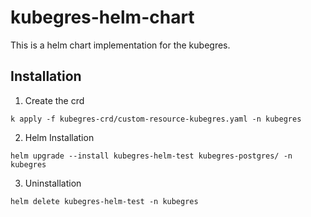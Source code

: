 # kubegres-helm-chart
This is a helm chart implementation for the kubegres.

## Installation
1. Create the crd
```
k apply -f kubegres-crd/custom-resource-kubegres.yaml -n kubegres
```
2. Helm Installation
```
helm upgrade --install kubegres-helm-test kubegres-postgres/ -n kubegres
```
3. Uninstallation
```
helm delete kubegres-helm-test -n kubegres
```